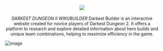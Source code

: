 <h1 align="center">
    <a href="https://amplication.com/#gh-light-mode-only">
    <img src="[./.github/assets/amplication-logo-light-mode.svg](https://raw.githubusercontent.com/PEPAXD/Darkest-Builder-Deploy/main/Darkest%20Builder/public/darkestBuilder_full.png)">
    </a>
</h1>

<p align="center">
  <i align="center">DARKEST DUNGEON II WIKI/BUILDER</i>
    Darkest Builder is an interactive website created for novice players of Darkest Dungeon 2. 
It offers a platform to research and explore detailed information about hero builds and unique team combinations, helping to maximize efficiency in the game.
</p>

![image](https://github.com/user-attachments/assets/6da417ad-c5e1-4f3e-b46b-bab39a5fdd8a)
